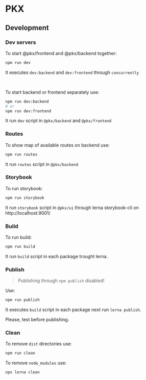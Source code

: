 # PKX

## Development

### Dev servers

To start @pkx/frontend and @pkx/backend together:

```bash
npm run dev
```

It executes `dev:backend` and `dev:frontend` through `concurrently`

<br/>

To start backend or frontend separately use:

```bash
npm run dev:backend
# or
npm run dev:frontend
```

It run `dev` script in `@pkx/backend` and `@pkx/frontend`

### Routes

To show map of available routes on backend use:

```bash
npm run routes
```

It run `routes` script in `@pkx/backend`

### Storybook

To run storybook:

```bash
npm run storybook
```

It run `storybook` script in `@pkx/ui` through lerna storybook-cli on http://localhost:9001/


### Build

To run build:

```bash
npm run build
```

It run `build` script in each package trought lerna.

### Publish

> Publishing through `npm publish` disabled!

Use:

```bash
npm run publish
```

It executes `build` script in each package next run `lerna publish`.

Please, test before publishing.


### Clean

To remove `dist` directories use:

```bash
npm run clean
```

To remove `node_modules` use:

```bash
npx lerna clean
```

